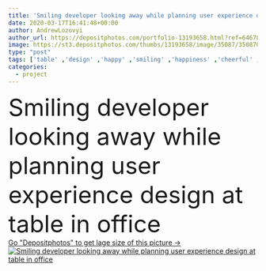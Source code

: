 ```yaml
---
title: 'Smiling developer looking away while planning user experience design at table in office'
date: 2020-03-17T16:41:48+00:00
author: AndrewLozovyi
author_url: https://depositphotos.com/portfolio-13193658.html?ref=64678756
image: https://st3.depositphotos.com/thumbs/13193658/image/35087/350870222/api_thumb_450.jpg?forcejpeg=true
type: "post"
tags: ['table' ,'design' ,'happy' ,'smiling' ,'happiness' ,'cheerful' ,'caucasian' ,'smile' ,'man' ,'european' ,'emotion' ,'creative' ,'office' ,'mobile' ,'digital' ,'development' ,'work' ,'emotional' ,'planning' ,'wood' ,'indoors' ,'web' ,'project' ,'profession' ,'eyeglasses' ,'handsome' ,'positive' ,'designer' ,'workplace' ,'workspace' ,'interface' ,'developer' ,'frameworks' ,'app' ,'designing' ,'wireframe' ,'templates' ,'Applications' ,'ui' ,'layouts' ,'professional occupation' ,'one person' ,'young adult' ,'looking away' ,'ux' ,'website template design' ,'user experience design' ,'website sketches' ]
categories: 
  - project
---
```

<div aling="center">
            <font size="60"> Smiling developer looking away while planning user experience design at table in office</font>   
</div>
<div>
    <a href='https://depositphotos.com/350870222/stock-photo-smiling-developer-looking-away-while.html?ref=64678756' target=_blank > Go "Depositphotos" to get lage size of this picture ->
        <img href='https://depositphotos.com/350870222/stock-photo-smiling-developer-looking-away-while.html?ref=64678756' src='https://st3.depositphotos.com/13193658/35087/i/950/depositphotos_350870222-stock-photo-smiling-developer-looking-away-while.jpg?forcejpeg=true' alt='Smiling developer looking away while planning user experience design at table in office' >
    </a>
</div>
